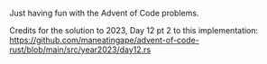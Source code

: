 Just having fun with the Advent of Code problems.

Credits for the solution to 2023, Day 12 pt 2 to this implementation: https://github.com/maneatingape/advent-of-code-rust/blob/main/src/year2023/day12.rs

